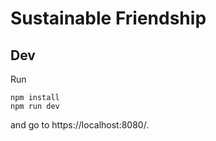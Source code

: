 # Sustainable Friendship

## Dev

Run

```
npm install
npm run dev
```

and go to https://localhost:8080/.
